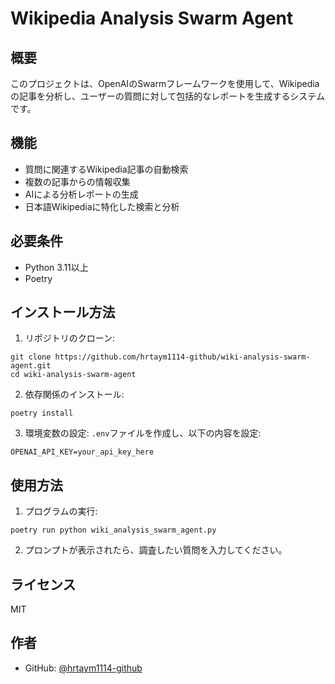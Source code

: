 # Wikipedia Analysis Swarm Agent

## 概要
このプロジェクトは、OpenAIのSwarmフレームワークを使用して、Wikipediaの記事を分析し、ユーザーの質問に対して包括的なレポートを生成するシステムです。

## 機能
- 質問に関連するWikipedia記事の自動検索
- 複数の記事からの情報収集
- AIによる分析レポートの生成
- 日本語Wikipediaに特化した検索と分析

## 必要条件
- Python 3.11以上
- Poetry

## インストール方法
1. リポジトリのクローン:
```
git clone https://github.com/hrtaym1114-github/wiki-analysis-swarm-agent.git
cd wiki-analysis-swarm-agent
```

2. 依存関係のインストール:
```
poetry install
```

3. 環境変数の設定:
`.env`ファイルを作成し、以下の内容を設定:
```
OPENAI_API_KEY=your_api_key_here
```

## 使用方法
1. プログラムの実行:
```
poetry run python wiki_analysis_swarm_agent.py
```

2. プロンプトが表示されたら、調査したい質問を入力してください。

## ライセンス
MIT

## 作者
- GitHub: [@hrtaym1114-github](https://github.com/hrtaym1114-github)
